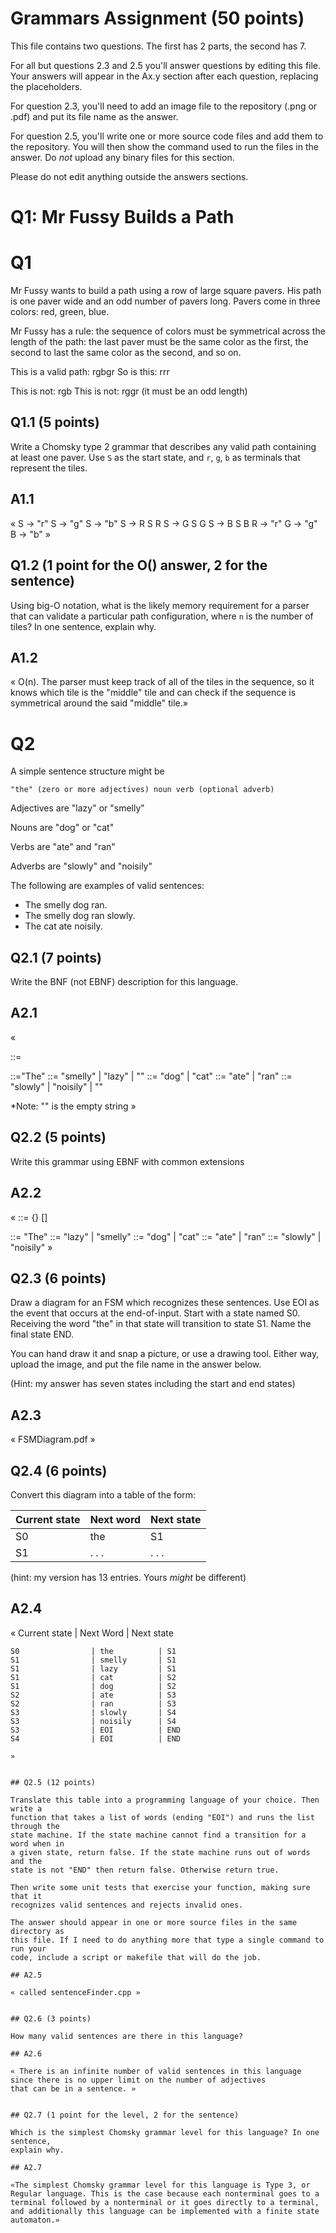 # Grammars Assignment (50 points)

This file contains two questions. The first has 2 parts, the second has 7.

For all but questions 2.3 and 2.5 you'll answer questions by editing this file.
Your answers will appear in the Ax.y section after each question, replacing the
placeholders.

For question 2.3, you'll need to add an image file to the repository (.png or
.pdf) and put its file name as the answer.

For question 2.5, you'll write one or more source code files and add them to the
repository. You will then show the command used to run the files in the answer.
Do _not_ upload any binary files for this section.

Please do not edit anything outside the answers sections.


# Q1: Mr Fussy Builds a Path

# Q1

Mr Fussy wants to build a path using a row of large square pavers. His path is
one paver wide and an odd number of pavers long. Pavers come in three colors:
red, green, blue.

Mr Fussy has a rule: the sequence of colors must be symmetrical across the
length of the path: the last paver must be the same color as the first, the
second to last the same color as the second, and so on.

This is a valid path:  rgbgr
So is this: rrr

This is not: rgb
This is not: rggr    (it must be an odd length)

## Q1.1  (5 points)

Write a Chomsky type 2 grammar that describes any valid path containing at
least one paver. Use `S` as the start state, and `r`, `g`, `b` as terminals that
represent the tiles.

## A1.1

«     S -> "r" 
      S -> "g"
      S -> "b"
      S -> R S R
      S -> G S G
      S -> B S B
      R -> "r"
      G -> "g"
      B -> "b" 
»


## Q1.2  (1 point for the O() answer, 2 for the sentence)

Using big-O notation, what is the likely memory requirement for a parser that
can validate a particular path configuration, where `n` is the number of tiles?
In one sentence, explain why.

## A1.2

«  O(n). The parser must keep track of all of the tiles in the sequence, so it knows which tile is the "middle" tile and can check if the sequence is symmetrical around the said "middle" tile.»


# Q2

A simple sentence structure might be

    "the" (zero or more adjectives) noun verb (optional adverb)

Adjectives are "lazy" or "smelly"

Nouns are "dog" or "cat"

Verbs are "ate" and "ran"

Adverbs are "slowly" and "noisily"

The following are examples of valid sentences:

* The smelly dog ran.
* The smelly dog ran slowly.
* The cat ate noisily.

## Q2.1 (7 points)

Write the BNF (not EBNF) description for this language.

## A2.1

«

<sentence>::= <start>  <adjective>  <noun>  <verb>  <adverb> 


<start>::="The"
<adjective>::= "smelly"<adjective> | "lazy"<adjective> | ""
<noun>::= "dog" | "cat"
<verb> ::= "ate" | "ran"
<adverb> ::= "slowly" | "noisily" | ""
 
*Note: "" is the empty string 
»


## Q2.2 (5 points)

Write this grammar using EBNF with common extensions

## A2.2

«
<sentence>::= <start>  {<adjective>}  <noun>  <verb> [<adverb>]

<start>::= "The" 
<adjective>::= "lazy" | "smelly" 
<noun>::= "dog" | "cat"
<verb> ::= "ate" | "ran"
<adverb> ::= "slowly" | "noisily"
»


## Q2.3 (6 points)

  Draw a diagram for an FSM which recognizes these sentences. Use EOI as the
  event that occurs at the end-of-input. Start with a state named S0. Receiving
  the word "the" in that state will transition to state S1. Name the final state
  END.

  You can hand draw it and snap a picture, or use a drawing tool. Either way,
  upload the image, and put the file name in the answer below.

  (Hint: my answer has seven states including the start and end states)


## A2.3

«  FSMDiagram.pdf  »


## Q2.4 (6 points)

Convert this diagram into a table of the form:

Current state | Next word | Next state
--------------|-----------|-----------
    S0        |    the    |     S1
    S1        |   . . .   |   . . .

(hint: my version has 13 entries. Yours _might_ be different)

## A2.4

«
Current state     |  Next Word   | Next state
````````````````````````````````````````````````
S0                | the          | S1
S1                | smelly       | S1
S1                | lazy         | S1
S1                | cat          | S2
S1                | dog          | S2
S2                | ate          | S3
S2                | ran          | S3
S3                | slowly       | S4
S3                | noisily      | S4
S3                | EOI          | END
S4                | EOI          | END 

»


## Q2.5 (12 points)

Translate this table into a programming language of your choice. Then write a
function that takes a list of words (ending "EOI") and runs the list through the
state machine. If the state machine cannot find a transition for a word when in
a given state, return false. If the state machine runs out of words and the
state is not "END" then return false. Otherwise return true.

Then write some unit tests that exercise your function, making sure that it
recognizes valid sentences and rejects invalid ones.

The answer should appear in one or more source files in the same directory as
this file. If I need to do anything more that type a single command to run your
code, include a script or makefile that will do the job.

## A2.5

« called sentenceFinder.cpp »


## Q2.6 (3 points)

How many valid sentences are there in this language?

## A2.6

« There is an infinite number of valid sentences in this language since there is no upper limit on the number of adjectives
that can be in a sentence. »


## Q2.7 (1 point for the level, 2 for the sentence)

Which is the simplest Chomsky grammar level for this language? In one sentence,
explain why.

## A2.7

«The simplest Chomsky grammar level for this language is Type 3, or Regular language. This is the case because each nonterminal goes to a terminal followed by a nonterminal or it goes directly to a terminal, and additionally this language can be implemented with a finite state automaton.»
